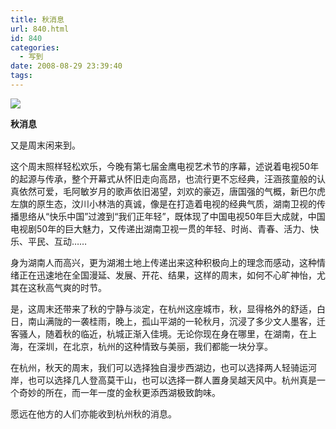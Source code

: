 ```yaml
---
title: 秋消息
url: 840.html
id: 840
categories:
  - 写到
date: 2008-08-29 23:39:40
tags:
---
```


![](http://photo.guolaijie.com/rooufer/attachments/month_0808/d200883003953.jpg)  

**秋消息**

  
又是周末闲来到。  
  
这个周末照样轻松欢乐，今晚有第七届金鹰电视艺术节的序幕，述说着电视50年的起源与传承，整个开幕式从怀旧走向高昂，也流行更不忘经典，汪涵孩童般的认真依然可爱，毛阿敏岁月的歌声依旧渴望，刘欢的豪迈，唐国强的气概，新巴尔虎左旗的原生态，汶川小林浩的真诚，像是在打造着电视的经典气质，湖南卫视的传播思络从“快乐中国”过渡到“我们正年轻”，既体现了中国电视50年巨大成就，中国电视剧50年的巨大魅力，又传递出湖南卫视一贯的年轻、时尚、青春、活力、快乐、平民、互动……  
  
身为湖南人而高兴，更为湖湘土地上传递出来这种积极向上的理念而感动，这种情绪正在迅速地在全国漫延、发展、开花、结果，这样的周末，如何不心旷神怡，尤其在这秋高气爽的时节。  
  
是，这周末还带来了秋的宁静与淡定，在杭州这座城市，秋，显得格外的舒适，白日，南山满陇的一袭桂雨，晚上，孤山平湖的一轮秋月，沉浸了多少文人墨客，迁客骚人，随着秋的临近，杭城正渐入佳境。无论你现在身在哪里，在湖南，在上海，在深圳，在北京，杭州的这种情致与美丽，我们都能一块分享。  
  
在杭州，秋天的周末，我们可以选择独自漫步西湖边，也可以选择两人轻骑运河岸，也可以选择几人登高莫干山，也可以选择一群人置身吴越天风中。杭州真是一个奇妙的所在，而一年一度的金秋更添西湖极致韵味。  
  
愿远在他方的人们亦能收到杭州秋的消息。
